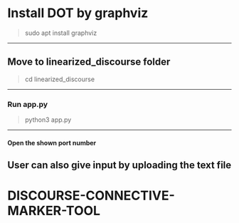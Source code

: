 # Install DOT by graphviz

> sudo apt install graphviz

-------------------------------------------------------

## Move to linearized_discourse folder

> cd linearized_discourse

--------------------------------------------------------

### Run app.py

>python3 app.py

--------------------------------------------------------

#### Open the shown port number

## User can also give input by uploading the text file
# DISCOURSE-CONNECTIVE-MARKER-TOOL
